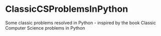 # ClassicCSProblemsInPython
Some classic problems resolved in Python - inspired by the book Classic Computer Science problems in Python
